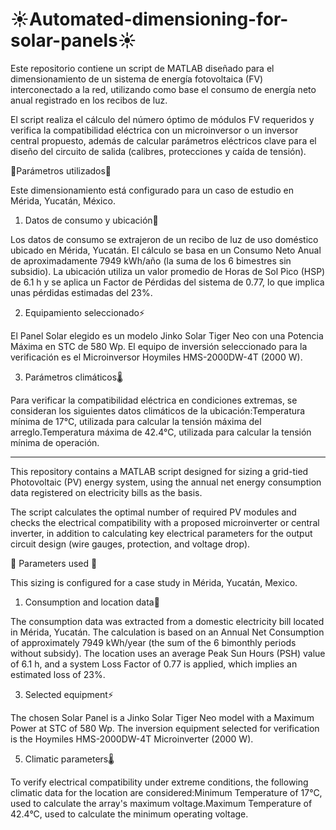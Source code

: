 # ☀️Automated-dimensioning-for-solar-panels☀️ 

Este repositorio contiene un script de MATLAB diseñado para el dimensionamiento de un sistema de energía fotovoltaica (FV) interconectado a la red, utilizando como base el consumo de energía neto anual registrado en los recibos de luz.

El script realiza el cálculo del número óptimo de módulos FV requeridos y verifica la compatibilidad eléctrica con un microinversor o un inversor central propuesto, además de calcular parámetros eléctricos clave para el diseño del circuito de salida (calibres, protecciones y caída de tensión).

🎯Parámetros utilizados🎯

Este dimensionamiento está configurado para un caso de estudio en Mérida, Yucatán, México.

1. Datos de consumo y ubicación🏡
   
Los datos de consumo se extrajeron de un recibo de luz de uso doméstico ubicado en Mérida, Yucatán. El cálculo se basa en un Consumo Neto Anual de aproximadamente 7949 kWh/año (la suma de los 6 bimestres sin subsidio). La ubicación utiliza un valor promedio de Horas de Sol Pico (HSP) de 6.1 h y se aplica un Factor de Pérdidas del sistema de 0.77, lo que implica unas pérdidas estimadas del 23%.

2. Equipamiento seleccionado⚡

El Panel Solar elegido es un modelo Jinko Solar Tiger Neo con una Potencia Máxima en STC de 580 Wp. El equipo de inversión seleccionado para la verificación es el Microinversor Hoymiles HMS-2000DW-4T (2000 W).

3. Parámetros climáticos🌡️
   
Para verificar la compatibilidad eléctrica en condiciones extremas, se consideran los siguientes datos climáticos de la ubicación:Temperatura mínima de 17°C, utilizada para calcular la tensión máxima del arreglo.Temperatura máxima de 42.4°C, utilizada para calcular la tensión mínima de operación.

---------------------------------------------------------------

This repository contains a MATLAB script designed for sizing a grid-tied Photovoltaic (PV) energy system, using the annual net energy consumption data registered on electricity bills as the basis.

The script calculates the optimal number of required PV modules and checks the electrical compatibility with a proposed microinverter or central inverter, in addition to calculating key electrical parameters for the output circuit design (wire gauges, protection, and voltage drop).

🎯 Parameters used 🎯

This sizing is configured for a case study in Mérida, Yucatán, Mexico.

1. Consumption and location data🏡
   
The consumption data was extracted from a domestic electricity bill located in Mérida, Yucatán. The calculation is based on an Annual Net Consumption of approximately 7949 kWh/year (the sum of the 6 bimonthly periods without subsidy). The location uses an average Peak Sun Hours (PSH) value of 6.1 h, and a system Loss Factor of 0.77 is applied, which implies an estimated loss of 23%.

3. Selected equipment⚡
   
The chosen Solar Panel is a Jinko Solar Tiger Neo model with a Maximum Power at STC of 580 Wp. The inversion equipment selected for verification is the Hoymiles HMS-2000DW-4T Microinverter (2000 W).

5. Climatic parameters🌡️
   
To verify electrical compatibility under extreme conditions, the following climatic data for the location are considered:Minimum Temperature of 17°C, used to calculate the array's maximum voltage.Maximum Temperature of 42.4°C, used to calculate the minimum operating voltage.
